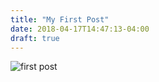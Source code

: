 ```yaml
---
title: "My First Post"
date: 2018-04-17T14:47:13-04:00
draft: true
---
```


![first post](/post-1.jpg)
